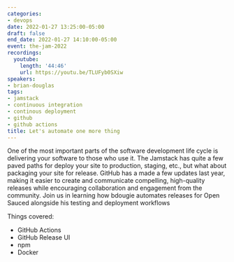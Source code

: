 ```yaml
---
categories:
- devops
date: 2022-01-27 13:25:00-05:00
draft: false
end_date: 2022-01-27 14:10:00-05:00
event: the-jam-2022
recordings:
  youtube:
    length: '44:46'
    url: https://youtu.be/TLUFyb0SXiw
speakers:
- brian-douglas
tags:
- jamstack
- continuous integration
- continous deployment
- github
- github actions
title: Let's automate one more thing
---
```



One of the most important parts of the software development life cycle is delivering your software to those who use it. The Jamstack has quite a few paved paths for deploy your site to production, staging, etc., but what about packaging your site for release. GitHub has a made a few updates last year, making it easier to create and communicate compelling, high-quality releases while encouraging collaboration and engagement from the community.
Join us in learning how bdougie automates releases for Open Sauced alongside his testing and deployment workflows

Things covered:

- GitHub Actions
- GitHub Release UI
- npm
- Docker
